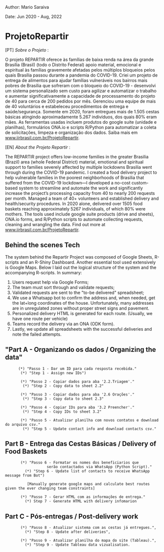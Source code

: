 Author: Mario Saraiva

Date: Jun 2020 - Aug, 2022

# ProjetoRepartir

[PT] <em> Sobre o Projeto </em>:

O projeto REPARTIR oferece às famílias de baixa renda na área da grande Brasília (Brasil) (todo o Distrito Federal) apoio material, emocional e espiritual às famílias gravemente afetadas pelos múltiplos bloqueios pelos quais Brasília passou durante a pandemia do COVID-19. Criei um projeto de entrega de alimentos para ajudar famílias vulneráveis nos bairros mais pobres de Brasília que sofreram com o bloqueio do COVID-19 - desenvolvi um sistema personalizado sem custo para agilizar e automatizar o trabalho e aumentar significativamente a capacidade de processamento do projeto de 40 para cerca de 200 pedidos por mês. Gerenciou uma equipe de mais de 40 voluntários e estabeleceu procedimentos de entrega e saúde/segurança. Somente em 2020, foram entregues mais de 1.505 cestas básicas atingindo aproximadamente 5.267 indivíduos, dos quais 80% eram mães. As ferramentas usadas incluem produtos do google suite (unidade e planilhas), formulários ONA.io e scripts R/Python para automatizar a coleta de solicitações, limpeza e organização dos dados. Saiba mais em www.iirbrasil.com.br/ProjetoRepartir.

[EN] <em> About the Projeto Repartir </em>:

The REPARTIR project offers low-income families in the greater Brasilia (Brazil) area (whole Federal District) material, emotional and spiritual support to families severely affected by multiple lockdowns Brasilia went through during the COVID-19 pandemic. I created a food delivery project to help vulnerable families in the poorest neighborhoods of Brasilia that suffered from the COVID-19 lockdown—I developed a no-cost custom-based system to streamline and automate the work and significantly increase the project’s processing capacity from 40 to nearly 200 requests per month. Managed a team of 40+ volunteers and established delivery and health/security procedures. In 2020 alone, delivered over 1505 food baskets reaching approximately 5267 individuals, of which 80% were mothers. The tools used include google suite products (drive and sheets), ONA.io forms, and R/Python scripts to automate collecting requests, cleaning and wrangling the data. Find out more at www.iirbrasil.com.br/ProjetoRepartir.


## Behind the scenes Tech

The system behind the Repartir Project was composed of Google Sheets, R-scripts and an R-Shiny Dashboard. Another essential tool used extensively is Google Maps. Below I laid out the logical structure of the system and the accompanying R-scripts. In summary:

  1. Users request help via Google Forms;
  2. The team must sort through and validate requests;
  3. Validated requests are sent to the "to-be delivered" spreadsheet;
  4. We use a Whatsapp bot to confirm the address and, when needed, get the lat+long coordinates of the house. Unfortunately, many addresses are in unregulated zones without proper street signs and pavement.
  5. Personalized delivery HTML is generated for each route. (Usually, we have one route per vehicle)
  6. Teams record the delivery via an ONA (ODK form).
  7. Lastly, we update all spreadsheets with the successful deliveries and note the failed attempts.

## "Part A - Organizando os dados / Organizing the data"
          (*) "Passo 1 - Dar um ID para cada resposta recebida."
           (*) "Step 1 - Assign new IDs")

           (*) "Passo 2 - Copiar dados para aba '2.2.Triagem'."
            (*) "Step 2 - Copy data to sheet 2.2"
           
           (*) "Passo 3 - Copiar dados para aba '2.6 Orações'."
            (*) "Step 3 - Copy data to sheet 2.3"
           
           (*) "Passo 4 - Copiar IDs para aba '3.2 Preencher'."
            (*) "Step 4 - Copy IDs to sheet 3.2"
           
           (*) "Passo 5 - Atualizar planilha com novos contatos e download do arquivo csv."
            (*) "Step 5 - Update contact info and download contacts csv."


## Part B - Entrega das Cestas Básicas / Delivery of Food Baskets
           (*) "Passo 6 - Formatar os nomes dos beneficiarios que 
                       serão contactados via WhatsApp (Python Script)."
             (*) "Step 6 - Update list of contacts to receive WhatsApp message from Bot")
              
              [Manually generate google maps and calculate best routes given the ever changing team constraints]
              
           (*) "Passo 7 - Gerar HTML com as informações de entrega."
             (*) Step 7 - Generate HTML with delivery infomarion
              
## Part C - Pós-entregas / Post-delivery work
           
           (*) "Passo 8 - Atualizar sistema com as cestas já entregues.",
             (*) "Step 8 - Update after deliveries",
              
           (*) "Passo 9 - Atualizar planilha do mapa do site (Tableau).",
             (*) "Step 9 - Update Tableau data vizualisation.
             
             
